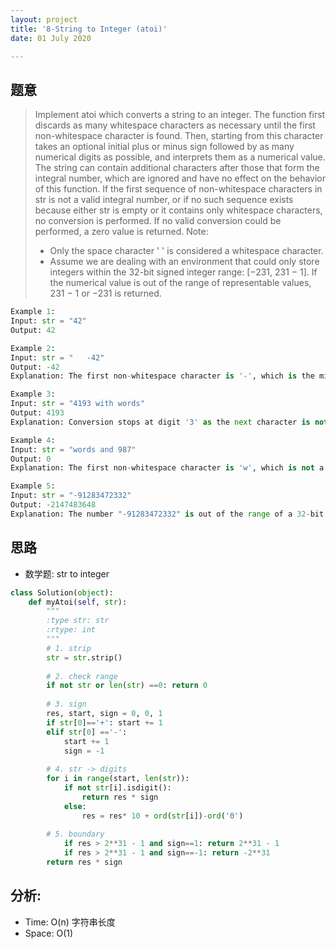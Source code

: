 ```yaml
---
layout: project
title: '8-String to Integer (atoi)'
date: 01 July 2020

---
```

## 题意
> Implement atoi which converts a string to an integer.
> The function first discards as many whitespace characters as necessary until the first non-whitespace character is found. Then, starting from this character takes an optional initial plus or minus sign followed by as many numerical digits as possible, and interprets them as a numerical value.
> The string can contain additional characters after those that form the integral number, which are ignored and have no effect on the behavior of this function.
> If the first sequence of non-whitespace characters in str is not a valid integral number, or if no such sequence exists because either str is empty or it contains only whitespace characters, no conversion is performed.
> If no valid conversion could be performed, a zero value is returned.
> Note:
> - Only the space character ' ' is considered a whitespace character.
> - Assume we are dealing with an environment that could only store integers within the 32-bit signed integer range: [−231,  231 − 1]. If the numerical value is out of the range of representable values, 231 − 1 or −231 is returned.

~~~python
Example 1:
Input: str = "42"
Output: 42

Example 2:
Input: str = "   -42"
Output: -42
Explanation: The first non-whitespace character is '-', which is the minus sign. Then take as many numerical digits as possible, which gets 42.

Example 3:
Input: str = "4193 with words"
Output: 4193
Explanation: Conversion stops at digit '3' as the next character is not a numerical digit.

Example 4:
Input: str = "words and 987"
Output: 0
Explanation: The first non-whitespace character is 'w', which is not a numerical digit or a +/- sign. Therefore no valid conversion could be performed.

Example 5:
Input: str = "-91283472332"
Output: -2147483648
Explanation: The number "-91283472332" is out of the range of a 32-bit signed integer. Thefore INT_MIN (−231) is returned.
~~~

## 思路
- 数学题: str to integer

~~~python
class Solution(object):
    def myAtoi(self, str):
        """
        :type str: str
        :rtype: int
        """
        # 1. strip
        str = str.strip()
        
        # 2. check range
        if not str or len(str) ==0: return 0
        
        # 3. sign
        res, start, sign = 0, 0, 1
        if str[0]=='+': start += 1
        elif str[0] =='-':
            start += 1
            sign = -1
        
        # 4. str -> digits
        for i in range(start, len(str)):
            if not str[i].isdigit():
                return res * sign
            else:
                res = res* 10 + ord(str[i])-ord('0')
            
        # 5. boundary
            if res > 2**31 - 1 and sign==1: return 2**31 - 1
            if res > 2**31 - 1 and sign==-1: return -2**31
        return res * sign
~~~

## 分析:
- Time: O(n) 字符串长度
- Space: O(1) 

